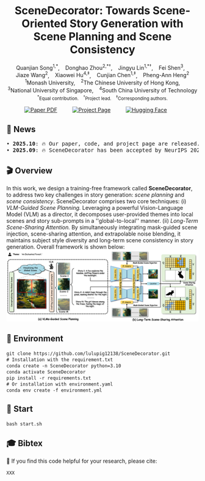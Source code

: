<div align="center">
<h1>
SceneDecorator: Towards Scene-Oriented Story Generation with Scene Planning and Scene Consistency
</h1>

<div>
    <a href='' target='_blank' style='text-decoration:none'>Quanjian Song<sup>1,*</sup></a>, &ensp;
    <a href='' target='_blank' style='text-decoration:none'>Donghao Zhou<sup>2,*†</sup></a>, &ensp;
    <a href='' target='_blank' style='text-decoration:none'>Jingyu Lin<sup>1,*†</sup></a>, &ensp;
    <a href='' target='_blank' style='text-decoration:none'>Fei Shen<sup>3</sup></a>, &ensp;
    <br>
    <a href='' target='_blank' style='text-decoration:none'>Jiaze Wang<sup>2</sup></a>, &ensp;
    <a href='' target='_blank' style='text-decoration:none'>Xiaowei Hu<sup>4,‡</sup></a>, &ensp;
    <a href='' target='_blank' style='text-decoration:none'>Cunjian Chen<sup>1,‡</sup></a>, &ensp;
    <a href='' target='_blank' style='text-decoration:none'>Pheng-Ann Heng<sup>2</sup></a>
</div>

<div>
    <sup>1</sup>Monash University,  &ensp;
    <sup>2</sup>The Chinese University of Hong Kong,
    <br>
    <sup>3</sup>National University of Singapore,  &ensp;
    <sup>4</sup>South China University of Technology
    <br>
    <sub>
        <sup>*</sup>Equal contribution.   &ensp;
        <sup>†</sup>Project lead.   &ensp;
        <sup>‡</sup>Corresponding authors.
    </sub>
</div>

<sub></sub>

<p align="center">
    <span>
        <a href="https://arxiv.org/pdf/2510.22994" target="_blank"> 
        <img src='https://img.shields.io/badge/arXiv%20202510.22994-SceneDecorator-red' alt='Paper PDF'></a> &emsp;  &emsp; 
    </span>
    <span> 
        <a href='https://lulupig12138.github.io/SceneDecorator' target="_blank">
        <img src='https://img.shields.io/badge/Project_Page-SceneDecorator-green' alt='Project Page'></a>  &emsp;  &emsp;
    </span>
    <span> 
        <a href='https://huggingface.co/papers/2510.22994' target="_blank"> 
        <img src='https://img.shields.io/badge/Hugging_Face-SceneDecorator-yellow' alt='Hugging Face'></a> &emsp;  &emsp;
    </span>
</p>


</div>

## 🎉 News
<pre>
• <strong>2025.10</strong>: 🔥 Our paper, code, and project page are released.
• <strong>2025.09</strong>: 🔥 SceneDecorator has been accepted by NeurIPS 2025.
</pre>


## 🎬 Overview
In this work, we design a training-free framework called <b>SceneDecorator</b>, to address two key challenges in story generation: <i>scene planning</i> and <i>scene consistency</i>. SceneDecorator comprises two core techniques: (i) <i>VLM-Guided Scene Planning.</i> Leveraging a powerful Vision-Language Model (VLM) as a director, it decomposes user-provided themes into local scenes and story sub-prompts in a ''global-to-local'' manner. (ii) <i> Long-Term Scene-Sharing Attention. </i> By simultaneously integrating mask-guided scene injection, scene-sharing attention, and extrapolable noise blending, it maintains subject style diversity and long-term scene consistency in story generation.
Overall framework is shown below:
![Overall Framework](assets/overall_pipeline.png)

## 🔧 Environment
```
git clone https://github.com/lulupig12138/SceneDecorator.git
# Installation with the requirement.txt
conda create -n SceneDecorator python=3.10
conda activate SceneDecorator
pip install -r requirements.txt
# Or installation with environment.yaml
conda env create -f environment.yml
```

## 🚀 Start
```
bash start.sh
```


## 🎓 Bibtex
🤗 If you find this code helpful for your research, please cite:
```
XXX
```
